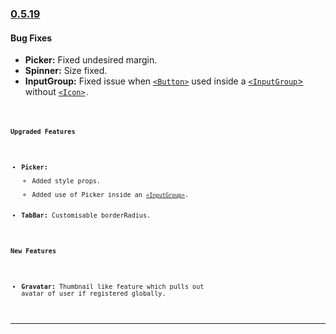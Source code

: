 ### [0.5.19](https://github.com/GeekyAnts/NativeBase/releases/tag/v0.5.19)

#### Bug Fixes
* **Picker:** Fixed undesired margin.
* **Spinner:** Size fixed.
* **InputGroup:** Fixed issue when [<code>&lt;Button></code>](/docs/components/button/Button.md) used inside a [<code>&lt;InputGroup</code>>](/docs/components/input-group/InputGroup.md) without [<code>&lt;Icon><code>](/docs/components/Icon.md).

#### Upgraded Features
* **Picker:**
  * Added style props.
  * Added use of Picker inside an [<code>&lt;InputGroup></code>](/docs/components/form.md).
* **TabBar:** Customisable borderRadius.

#### New Features
* **Gravatar:** Thumbnail like feature which pulls out avatar of user if registered globally.

<hr>
